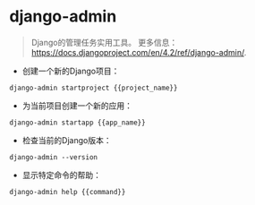 # django-admin

> Django的管理任务实用工具。
> 更多信息：<https://docs.djangoproject.com/en/4.2/ref/django-admin/>.

- 创建一个新的Django项目：

`django-admin startproject {{project_name}}`

- 为当前项目创建一个新的应用：

`django-admin startapp {{app_name}}`

- 检查当前的Django版本：

`django-admin --version`

- 显示特定命令的帮助：

`django-admin help {{command}}`